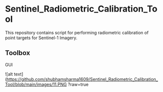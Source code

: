 # Sentinel_Radiometric_Calibration_Tool
This repository contains script for performing radiometric calibration of point targets for Sentinel-1 Imagery.

## Toolbox
GUI

![alt text](https://github.com/shubhamsharma1609/Sentinel_Radiometric_Calibration_Tool/blob/main/images/11.PNG ?raw=true
